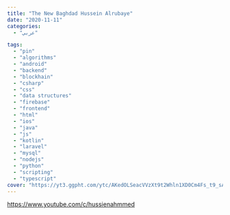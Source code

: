 ```yaml
---
title: "The New Baghdad Hussein Alrubaye"
date: "2020-11-11"
categories:
  - "عربي"

tags:
  - "pin"
  - "algorithms"
  - "android"
  - "backend"
  - "blockhain"
  - "csharp"
  - "css"
  - "data structures"
  - "firebase"
  - "frontend"
  - "html"
  - "ios"
  - "java"
  - "js"
  - "kotlin"
  - "laravel"
  - "mysql"
  - "nodejs"
  - "python"
  - "scripting"
  - "typescript"
cover: "https://yt3.ggpht.com/ytc/AKedOLSeacVVzXt9t2Whln1XD0Cm4Fs_t9_sAK3-uI9dGQ=s88-c-k-c0x00ffffff-no-rj"
---
```


https://www.youtube.com/c/hussienahmmed
